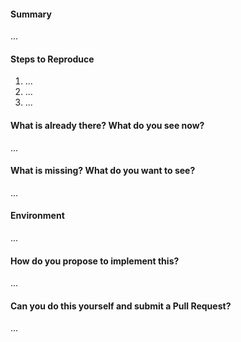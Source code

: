 <!--
Thanks for submitting an issue. Please fill the template below,
otherwise we will not be able to process this issue.
-->

#### Summary
<!-- Summarize the issue in a few sentences: -->

...

#### Steps to Reproduce
<!-- How can we reproduce the problem? How should the feature work? -->

1. ...
2. ...
3. ...

<!--
Please upload relevant configuration (as .txt).
If you use the command "ttn-lw-stack config", you can redact sensitive config.
-->

#### What is already there? What do you see now?
<!--
Please paste terminal output, upload logs (as .txt) or upload screenshots.
Describe or link to related APIs, screen designs, packages, etc.
-->

...

#### What is missing? What do you want to see?
<!-- Please add some examples or mock-ups if applicable. -->

...

#### Environment
<!--
Your environment: AWS, Azure, local development? Which version?
-->

...

#### How do you propose to implement this?
<!-- Please think about how this could be implemented. -->

...

#### Can you do this yourself and submit a Pull Request?
<!-- You can also @mention experts if you need help with this. -->

...
